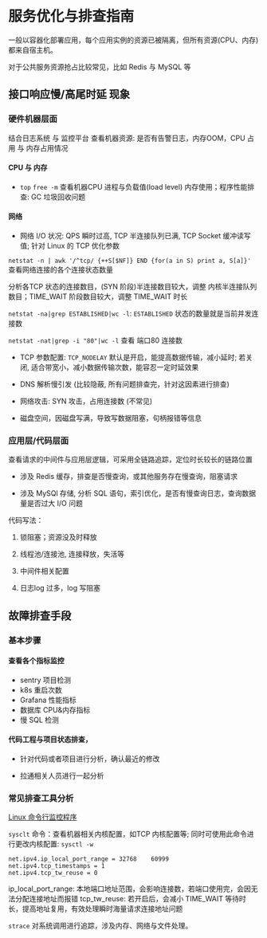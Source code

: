 # 服务优化与排查指南

一般以容器化部署应用，每个应用实例的资源已被隔离，但所有资源(CPU、内存)都来自宿主机。

对于公共服务资源抢占比较常见，比如 Redis 与 MySQL 等

## 接口响应慢/高尾时延 现象

### 硬件机器层面

结合日志系统 与 监控平台 查看机器资源: 是否有告警日志，内存OOM，CPU 占用 与 内存占用情况

#### CPU 与 内存 

- `top` `free -m` 查看机器CPU 进程与负载值(load level) 内存使用；程序性能排查: GC 垃圾回收问题

#### 网络

- 网络 I/O 状况: QPS 瞬时过高, TCP 半连接队列已满, TCP Socket 缓冲读写值; 针对 Linux 的 TCP 优化参数

`netstat -n | awk '/^tcp/ {++S[$NF]} END {for(a in S) print a, S[a]}'` 查看网络连接的各个连接状态数量

分析各TCP 状态的连接数目，(SYN 阶段)半连接数目较大，调整 内核半连接队列数目；TIME_WAIT 阶段数目较大，调整 TIME_WAIT 时长

`netstat -na|grep ESTABLISHED|wc -l`: `ESTABLISHED` 状态的数量就是当前并发连接数

`netstat -nat|grep -i "80"|wc -l` 查看 端口80 连接数

- TCP 参数配置: `TCP_NODELAY` 默认是开启，能提高数据传输，减小延时; 若关闭, 适合带宽小，减小数据传输次数，能容忍一定时延效果

- DNS 解析慢引发 (比较隐蔽, 所有问题排查完，针对这因素进行排查)

- 网络攻击: SYN 攻击，占用连接数 (不常见)

- 磁盘空间，因磁盘写满，导致写数据阻塞，句柄报错等信息

### 应用层/代码层面

查看请求的中间件与应用层逻辑，可采用全链路追踪，定位时长较长的链路位置

- 涉及 Redis 缓存，排查是否慢查询，或其他服务存在慢查询，阻塞请求

- 涉及 MySQl 存储, 分析 SQL 语句，索引优化，是否有慢查询日志，查询数据量是否过大 I/O 问题

代码写法：

1. 锁阻塞；资源没及时释放

2. 线程池/连接池, 连接释放，失活等

3. 中间件相关配置

4. 日志log 过多，log 写阻塞

## 故障排查手段

### 基本步骤

#### 查看各个指标监控

- sentry 项目检测
- k8s 重启次数
- Grafana 性能指标
- 数据库 CPU&内存指标
- 慢 SQL 检测

#### 代码工程与项目状态排查，

- 针对代码或者项目进行分析，确认最近的修改

- 拉通相关人员进行一起分析

### 常见排查工具分析

[Linux 命令行监控程序](https://www.tecmint.com/command-line-tools-to-monitor-linux-performance/)

`sysclt` 命令：查看机器相关内核配置，如TCP 内核配置等; 同时可使用此命令进行更改内核配置: `sysctl -w`

```
net.ipv4.ip_local_port_range = 32768    60999
net.ipv4.tcp_timestamps = 1
net.ipv4.tcp_tw_reuse = 0
```

ip_local_port_range: 本地端口地址范围，会影响连接数，若端口使用完，会因无法分配连接地址而报错
tcp_tw_reuse: 若开启后，会减小 TIME_WAIT 等待时长，提高地址复用，有效处理瞬时海量请求连接地址问题

`strace` 对系统调用进行追踪，涉及内存、网络与文件处理。
